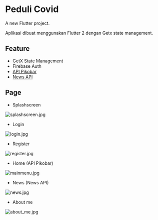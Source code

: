 # Peduli Covid

A new Flutter project.

Aplikasi dibuat menggunakan Flutter 2 dengan Getx state management. 

## Feature

- GetX State Management
- Firebase Auth
- [API Pikobar](https://covid19-public.digitalservice.id/api/v1//rekapitulasi/jabar)
- [News API](https://newsapi.org)

## Page
- Splashscreen

![splashscreen.jpg](https://github.com/sahlfawzys/Peduli-Covid-App/blob/master/app_interface/splashscreen.jpg)

- Login

![login.jpg](https://github.com/sahlfawzys/Peduli-Covid-App/blob/master/app_interface/login.jpg)

- Register

![register.jpg](https://github.com/sahlfawzys/Peduli-Covid-App/blob/master/app_interface/register.jpg)

- Home (API Pikobar)

![mainmenu.jpg](https://github.com/sahlfawzys/Peduli-Covid-App/blob/master/app_interface/mainmenu.jpg)

- News (News API)

![news.jpg](https://github.com/sahlfawzys/Peduli-Covid-App/blob/master/app_interface/news.jpg)

- About me

![about_me.jpg](https://github.com/sahlfawzys/Peduli-Covid-App/blob/master/app_interface/about_me.jpg)
